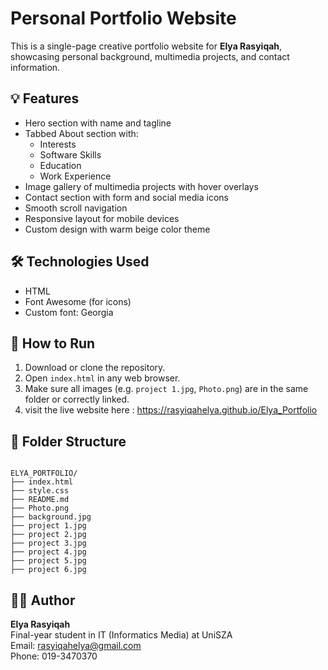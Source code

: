 # Personal Portfolio Website

This is a single-page creative portfolio website for **Elya Rasyiqah**, showcasing personal background, multimedia projects, and contact information.

## 💡 Features
- Hero section with name and tagline
- Tabbed About section with:
  - Interests
  - Software Skills
  - Education
  - Work Experience
- Image gallery of multimedia projects with hover overlays
- Contact section with form and social media icons
- Smooth scroll navigation
- Responsive layout for mobile devices
- Custom design with warm beige color theme

## 🛠️ Technologies Used
- HTML
- Font Awesome (for icons)
- Custom font: Georgia

## 🚀 How to Run
1. Download or clone the repository.
2. Open `index.html` in any web browser.
3. Make sure all images (e.g. `project 1.jpg`, `Photo.png`) are in the same folder or correctly linked.
4. visit the live website here : https://rasyiqahelya.github.io/Elya_Portfolio

## 📂 Folder Structure

```

ELYA_PORTFOLIO/
├── index.html
├── style.css
├── README.md
├── Photo.png
├── background.jpg
├── project 1.jpg
├── project 2.jpg
├── project 3.jpg
├── project 4.jpg
├── project 5.jpg
├── project 6.jpg

```

## 👩‍💻 Author
**Elya Rasyiqah**  
Final-year student in IT (Informatics Media) at UniSZA  
Email: rasyiqahelya@gmail.com  
Phone: 019-3470370
